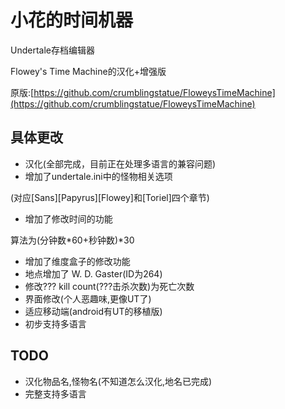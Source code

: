 # 小花的时间机器
Undertale存档编辑器

Flowey's Time Machine的汉化+增强版

原版:[https://github.com/crumblingstatue/FloweysTimeMachine](https://github.com/crumblingstatue/FloweysTimeMachine)

## 具体更改
- 汉化(全部完成，目前正在处理多语言的兼容问题)
- 增加了undertale.ini中的怪物相关选项

(对应\[Sans\]\[Papyrus\]\[Flowey\]和\[Toriel\]四个章节)
- 增加了修改时间的功能

算法为(分钟数\*60+秒钟数)\*30
- 增加了维度盒子的修改功能
- 地点增加了 W. D. Gaster(ID为264)
- 修改??? kill count(???击杀次数)为死亡次数
- 界面修改(个人恶趣味,更像UT了)
- 适应移动端(android有UT的移植版)
- 初步支持多语言

## TODO
- 汉化物品名,怪物名(不知道怎么汉化,地名已完成)
- 完整支持多语言
